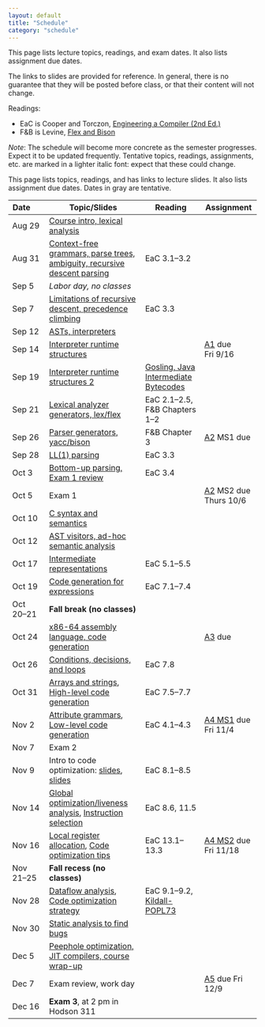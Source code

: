```yaml
---
layout: default
title: "Schedule"
category: "schedule"
---
```


This page lists lecture topics, readings, and exam dates.  It also lists assignment due dates.

The links to slides are provided for reference.  In general, there is no
guarantee that they will be posted before class, or that their content
will not change.

Readings:

* EaC is Cooper and Torczon, [Engineering a Compiler (2nd
  Ed.)](https://www.elsevier.com/books/engineering-a-compiler/cooper/978-0-12-088478-0)
* F&amp;B is Levine, [Flex and Bison](https://www.oreilly.com/library/view/flex-bison/9780596805418/)

*Note*: The schedule will become more concrete as the semester
progresses. Expect it to be updated frequently.  Tentative topics,
readings, assignments, etc. are marked <span class="tentative">in
a lighter italic font</span>: expect that these could change.

This page lists topics, readings, and has links to lecture slides.
It also lists assignment due dates.  Dates <span class="tentative">in
gray</span> are tentative.

Date&nbsp;&nbsp;&nbsp;&nbsp;&nbsp; | Topic/Slides | Reading | Assignment
------------------ | ------------ | ------- | ----------
Aug 29 | [Course intro, lexical analysis](lectures/lecture01-public.pdf) |  | 
Aug 31 | [Context-free grammars, parse trees, ambiguity, recursive descent parsing](lectures/lecture02-public.pdf) | EaC 3.1–3.2 | 
Sep 5 | *Labor day, no classes* |  | 
Sep 7 | [Limitations of recursive descent, precedence climbing](lectures/lecture03-public.pdf) | EaC 3.3 | 
Sep 12 | [ASTs, interpreters](lectures/lecture04-public.pdf) |  | 
Sep 14 | [Interpreter runtime structures](lectures/lecture05-public.pdf) |  | [A1](assign/assign01.html) due<br>Fri 9/16
Sep 19 | [Interpreter runtime structures 2](lectures/lecture06-public.pdf) | [Gosling, Java Intermediate Bytecodes](https://dl.acm.org/doi/pdf/10.1145/202529.202541) | 
Sep 21 | [Lexical analyzer generators, lex/flex](lectures/lecture07-public.pdf) | EaC 2.1–2.5, F&amp;B Chapters 1–2 | 
Sep 26 | [Parser generators, yacc/bison](lectures/lecture08-public.pdf) | F&amp;B Chapter 3 | [A2](assign/assign02.html) MS1 due
Sep 28 | [LL(1) parsing](lectures/lecture09-public.pdf) | EaC 3.3 | 
Oct 3 | [Bottom-up parsing, Exam 1 review](lectures/lecture10-public.pdf) | EaC 3.4 | 
Oct 5 | Exam 1 |  | [A2](assign/assign02.html) MS2 due Thurs 10/6
Oct 10 | [C syntax and semantics](lectures/lecture11-public.pdf) |  | 
Oct 12 | [AST visitors, ad-hoc semantic analysis](lectures/lecture12-public.pdf) |  | 
Oct 17 | [Intermediate representations](lectures/Intermediate_Representations.pdf) | EaC 5.1–5.5 | 
Oct 19 | [Code generation for expressions](lectures/Code_Shape_I_Quick_Intro_to_Code_Generation_+_Code_Shape_for_Expressions.pdf) | EaC 7.1–7.4 | 
Oct 20–21 | **Fall break (no classes)** |  | 
Oct 24 | [x86-64 assembly language, code generation](lectures/lecture15-public.pdf) |  | [A3](assign/assign03.html) due
Oct 26 | [Conditions, decisions, and loops](lectures/Code_Shape_III_Boolean_and_Relational_Expressions_+_Control_Flow.pdf) | EaC 7.8 | 
Oct 31 | [Arrays and strings](lectures/Code_Shape_II_Arrays_Aggregates_&_Strings.pdf), [High-level code generation](lectures/hl_codegen.pdf) | EaC 7.5–7.7 | 
Nov 2 | [Attribute grammars](lectures/Context_sensitive_Analysis_I.pdf), [Low-level code generation](lectures/ll_codegen.pdf) | EaC 4.1–4.3 | [A4 MS1](assign/assign04.html) due<br>Fri 11/4
Nov 7 | Exam 2 |  | 
Nov 9 | Intro to code optimization: [slides](lectures/Introduction_to_Optimization_terminology_&_local_value_numbering.pdf), [slides](lectures/Regional_Optimization_Superlocal_Value_Numbering_and_Loop_Unrolling.pdf) | EaC 8.1–8.5 | 
Nov 14 | [Global optimization/liveness analysis](lectures/Global_Optimization_Live_Analysis.pdf), [Instruction selection](lectures/Introduction_to_Instruction_Selection_and_Peephole_based_Selection.pdf) | EaC 8.6, 11.5 | 
Nov 16 | [Local register allocation](lectures/Local_Register_Allocation_and_Lab_1.pdf), [Code optimization tips](lectures/lecture21-public.pdf) | EaC 13.1–13.3 | [A4 MS2](assign/assign04.html) due<br>Fri 11/18
Nov 21–25 | **Fall recess (no classes)** |  | 
Nov 28 | [Dataflow analysis](lectures/foster-dataflow.pdf), [Code optimization strategy](lectures/lecture22-public.pdf) | EaC 9.1–9.2, <a href='lectures/kildall-popl73.pdf'>Kildall-POPL73</a> | 
Nov 30 | [Static analysis to find bugs](lectures/lecture23-public.pdf) |  | 
Dec 5 | [Peephole optimization, JIT compilers, course wrap-up](lectures/lecture24-public.pdf) |  | 
Dec 7 | Exam review, work day |  | [A5](assign/assign05.html) due Fri 12/9
Dec 16 | **Exam 3**, at 2 pm in Hodson 311 |  | 
